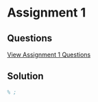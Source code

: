 # Assignment 1  

## Questions  
[ View Assignment 1 Questions](Assignment%201.pdf)  

## Solution 
```matlab
% ;
